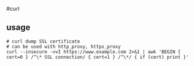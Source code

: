 #curl

## usage

	# curl dump SSL certificate
	# can be used with http_proxy, https_proxy
	curl --insecure -vvI https://www.example.com 2>&1 | awk 'BEGIN { cert=0 } /^\* SSL connection/ { cert=1 } /^\*/ { if (cert) print }'

